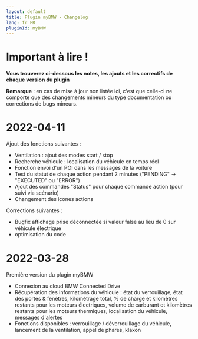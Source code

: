 ```yaml
---
layout: default
title: Plugin myBMW - Changelog
lang: fr_FR
pluginId: myBMW
---
```


# Important à lire !

**Vous trouverez ci-dessous les notes, les ajouts et les correctifs de chaque version du plugin**

**Remarque** : en cas de mise à jour non listée ici, c'est que celle-ci ne comporte que des changements mineurs du type documentation ou corrections de bugs mineurs.


# 2022-04-11

Ajout des fonctions suivantes :
 - Ventilation : ajout des modes start / stop
 - Recherche véhicule : localisation du véhicule en temps réel
 - Fonction envoi d'un POI dans les messages de la voiture
 - Test du statut de chaque action pendant 2 minutes ("PENDING" -> "EXECUTED" ou "ERROR") 
 - Ajout des commandes "Status" pour chaque commande action (pour suivi via scénario)
 - Changement des icones actions
 
Corrections suivantes :
 - Bugfix affichage prise déconnectée si valeur false au lieu de 0 sur véhicule électrique
 - optimisation du code


# 2022-03-28

Première version du plugin myBMW
 - Connexion au cloud BMW Connected Drive
 - Récupération des informations du véhicule : état du verrouillage, état des portes & fenêtres, kilométrage total, % de charge et kilomètres restants pour les moteurs électriques, volume de carburant et kilomètres restants pour les moteurs thermiques, localisation du véhicule, messages d'alertes
 - Fonctions disponibles : verrouillage / déverrouillage du véhicule, lancement de la ventilation, appel de phares, klaxon
  